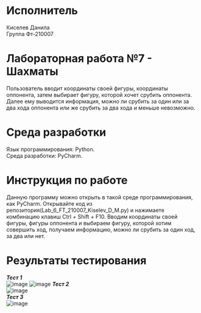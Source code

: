 # Исполнитель 
Киселев Данила  
Группа Фт-210007  
# Лабораторная работа №7 - Шахматы
Пользователь вводит координаты своей фигуры, координаты оппонента, затем выбирает фигуру, которой хочет срубить оппонента. Далее ему выводится информация, можно ли срубить за один или за два хода оппонента или же срубить за два хода и меньше невозможно.
# Среда разработки 
Язык программирования: Python.  
Среда разработки: PyCharm.  
# Инструкция по работе  
Данную программу можно открыть в такой среде программирования, как PyCharm. Открывайте код из репозитория(Lab_6_FT_210007_Kiselev_D_M.py) и нажимаете комбинацию клавиш Ctrl + Shift + F10. Вводим координаты своей фигуры, фигуры оппонента и выбираем фигуру, которой хотим совершить ход, получаем информацию, можно ли срубить за один ход, за два или нет.  
# Результаты тестирования
***Тест 1***  
![image](https://user-images.githubusercontent.com/112878064/198854549-46c9dd47-59ca-49ad-a0c1-a14b0de292ac.png)
![image](https://user-images.githubusercontent.com/112878064/198854551-b2a65dd4-6444-46b0-8a3e-2ac6310f1c07.png)
***Тест 2***    
![image](https://user-images.githubusercontent.com/112878064/198854568-3f5bd909-1f20-401b-aa03-b64396fbd8ea.png)  
***Тест 3***    
![image](https://user-images.githubusercontent.com/112878064/198854580-ca84963c-044d-4964-9c60-5441ce5cec20.png)

